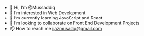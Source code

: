 - 👋 Hi, I’m @Mussaddiq
- 👀 I’m interested in Web Development
- 🌱 I’m currently learning JavaScript and React
- 💞️ I’m looking to collaborate on Front End Development Projects
- 📫 How to reach me ijazmusadiq@gmail.com

<!---
Mussaddiq/Mussaddiq is a ✨ special ✨ repository because its `README.md` (this file) appears on your GitHub profile.
You can click the Preview link to take a look at your changes.
--->

